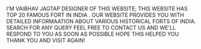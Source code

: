 I'M VAIBHAV JAGTAP DESIGNER OF THIS WEBSITE; THIS WEBSITE HAS TOP 20 FAMOUS FORT IN INDIA . OUR WEBSITE PROVIDES YOU WITH DETAILED INFORMAATION ABOUT VARIOUS HISTORICAL FORTS OF INDIA. SEARCH FOR ANY QUERY FEEL FREE TO CONTACT US AND WE'LL RESPOND TO YOU AS SOON AS POSSIBLE
HOPE THIS HELPED YOU
THANK YOU AND VISIT AGAIN!
